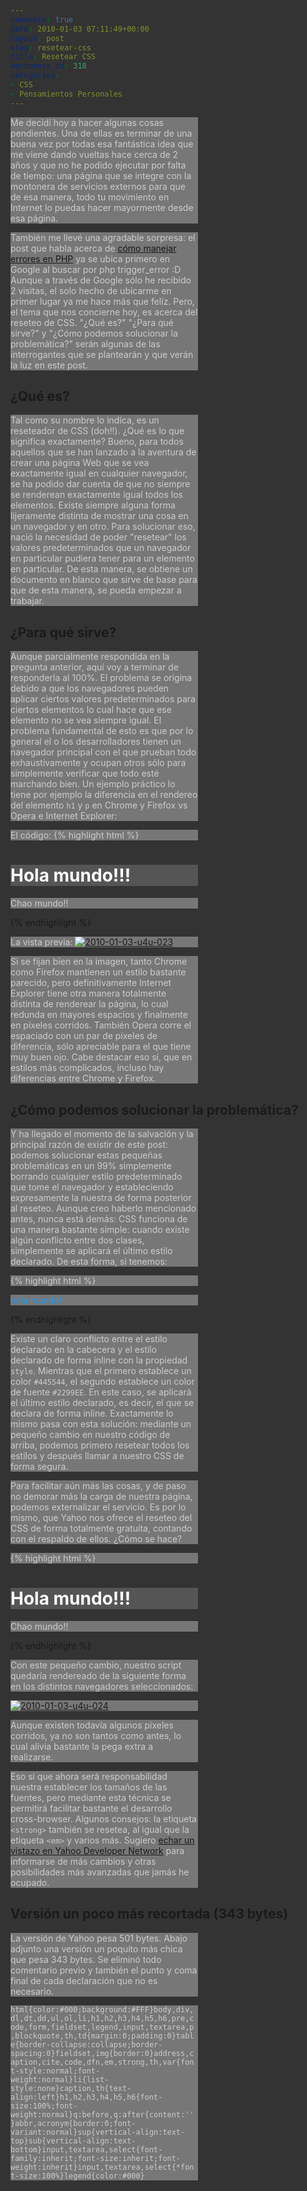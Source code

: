 ```yaml
---
comments: true
date: 2010-01-03 07:11:49+00:00
layout: post
slug: resetear-css
title: Resetear CSS
wordpress_id: 318
categories:
- CSS
- Pensamientos Personales
---
```


Me decidí hoy a hacer algunas cosas pendientes. Una de ellas es terminar de una buena vez por todas esa fantástica idea que me viene dando vueltas hace cerca de 2 años y que no he podido ejecutar por falta de tiempo: una página que se integre con la montonera de servicios externos para que de esa manera, todo tu movimiento en Internet lo puedas hacer mayormente desde esa página. 

También me llevé una agradable sorpresa: el post que habla acerca de [cómo manejar errores en PHP](http://blog.unreal4u.com/2009/12/manejar-errores-en-php/) ya se ubica primero en Google al buscar por php trigger_error :D Aunque a través de Google sólo he recibido 2 visitas, el solo hecho de ubicarme en primer lugar ya me hace más que feliz. 
Pero, el tema que nos concierne hoy, es acerca del reseteo de CSS. "¿Qué es?" "¿Para qué sirve?" y "¿Cómo podemos solucionar la problemática?" serán algunas de las interrogantes que se plantearán y que verán la luz en este post.
<!-- more -->


## ¿Qué es?


Tal como su nombre lo indica, es un reseteador de CSS (doh!!). ¿Qué es lo que significa exactamente? Bueno, para todos aquellos que se han lanzado a la aventura de crear una página Web que se vea exactamente igual en cualquier navegador, se ha podido dar cuenta de que no siempre se renderean exactamente igual todos los elementos. Existe siempre alguna forma lijeramente distinta de mostrar una cosa en un navegador y en otro. 
Para solucionar eso, nació la necesidad de poder "resetear" los valores predeterminados que un navegador en particular pudiera tener para un elemento en particular. De esta manera, se obtiene un documento en blanco que sirve de base para que de esta manera, se pueda empezar a trabajar. 



## ¿Para qué sirve?


Aunque parcialmente respondida en la pregunta anterior, aquí voy a terminar de responderla al 100%. 
El problema se origina debido a que los navegadores pueden aplicar ciertos valores predeterminados para ciertos elementos lo cual hace que ese elemento no se vea siempre igual. El problema fundamental de esto es que por lo general el o los desarrolladores tienen un navegador principal con el que prueban todo exhaustivamente y ocupan otros sólo para simplemente verificar que todo esté marchando bien. 
Un ejemplo práctico lo tiene por ejemplo la diferencia en el rendereo del elemento `h1` y `p` en Chrome y Firefox vs Opera e Internet Explorer:

El código:
{% highlight html %}
<html><head><title>Probando...</title>
<style>
html{background:#333}
h1{background:#555;color:#FFF;width:300px}
p{background:#777;color:#CCC;width:300px}
</style>
</head><body>
<h1>Hola mundo!!!</h1>
<p>Chao mundo!!</p>
</body></html>
{% endhighlight %}

La vista previa: 
[![2010-01-03-u4u-023](http://blog.unreal4u.com/assets/reseteo-css/thumbs/thumbs_2010-01-03-u4u-023.png)](http://blog.unreal4u.com/assets/reseteo-css/2010-01-03-u4u-023.png)

Si se fijan bien en la imagen, tanto Chrome como Firefox mantienen un estilo bastante parecido, pero definitivamente Internet Explorer tiene otra manera totalmente distinta de renderear la página, lo cual redunda en mayores espacios y finalmente en pixeles corridos. También Opera corre el espaciado con un par de pixeles de diferencia, sólo apreciable para el que tiene muy buen ojo. 
Cabe destacar eso sí, que en estilos más complicados, incluso hay diferencias entre Chrome y Firefox. 



## ¿Cómo podemos solucionar la problemática?


Y ha llegado el momento de la salvación y la principal razón de existir de este post: podemos solucionar estas pequeñas problemáticas en un 99% simplemente borrando cualquier estilo predeterminado que tome el navegador y estableciendo expresamente la nuestra de forma posterior al reseteo. 
Aunque creo haberlo mencionado antes, nunca está demás: CSS funciona de una manera bastante simple: cuando existe algún conflicto entre dos clases, simplemente se aplicará el último estilo declarado. De esta forma, si tenemos: 

{% highlight html %}
<html>
<style>
p{color:#454;background:#9AF}
</style>
<body>
<p style="color:#29E">hola mundo!</p>
</body></html>
{% endhighlight %}

Existe un claro conflicto entre el estilo declarado en la cabecera y el estilo declarado de forma inline con la propiedad `style`. Mientras que el primero establece un color `#445544`, el segundo establece un color de fuente `#2299EE`. En este caso, se aplicará el último estilo declarado, es decir, el que se declara de forma inline. 
Exactamente lo mismo pasa con esta solución: mediante un pequeño cambio en nuestro código de arriba, podemos primero resetear todos los estilos y después llamar a nuestro CSS de forma segura. 

Para facilitar aún más las cosas, y de paso no demorar más la carga de nuestra página, podemos externalizar el servicio. Es por lo mismo, que Yahoo nos ofrece el reseteo del CSS de forma totalmente gratuita, contando con el respaldo de ellos. ¿Cómo se hace? 

{% highlight html %}
<html><head><title>Probando...</title>
<link rel="stylesheet" type="text/css" href="http://yui.yahooapis.com/3.0.0/build/cssreset/reset-min.css"/>
<style>
html{background:#333}
h1{background:#555;color:#FFF;width:300px}
p{background:#777;color:#CCC;width:300px}
</style>
</head><body>
<h1>Hola mundo!!!</h1>
<p>Chao mundo!!</p>
</body></html>
{% endhighlight %}

Con este pequeño cambio, nuestro script quedaría rendereado de la siguiente forma en los distintos navegadores seleccionados: 

[![2010-01-03-u4u-024](http://blog.unreal4u.com/assets/reseteo-css/thumbs/thumbs_2010-01-03-u4u-024.png)](http://blog.unreal4u.com/assets/reseteo-css/2010-01-03-u4u-024.png)

Aunque existen todavía algunos pixeles corridos, ya no son tantos como antes, lo cual alivia bastante la pega extra a realizarse. 

Eso si que ahora será responsabilidad nuestra establecer los tamaños de las fuentes, pero mediante esta técnica se permitirá facilitar bastante el desarrollo cross-browser. Algunos consejos: la etiqueta `<strong>` también se resetea, al igual que la etiqueta `<em>` y varios más. Sugiero [echar un vistazo en Yahoo Developer Network](http://www.whoishostingthis.com/resources/yui/) para informarse de más cambios y otras posibilidades más avanzadas que jamás he ocupado. 



## Versión un poco más recortada (343 bytes)


La versión de Yahoo pesa 501 bytes. Abajo adjunto una versión un poquito más chica que pesa 343 bytes. Se eliminó todo comentario previo y también el punto y coma final de cada declaración que no es necesario. 

`
html{color:#000;background:#FFF}body,div,dl,dt,dd,ul,ol,li,h1,h2,h3,h4,h5,h6,pre,code,form,fieldset,legend,input,textarea,p,blockquote,th,td{margin:0;padding:0}table{border-collapse:collapse;border-spacing:0}fieldset,img{border:0}address,caption,cite,code,dfn,em,strong,th,var{font-style:normal;font-weight:normal}li{list-style:none}caption,th{text-align:left}h1,h2,h3,h4,h5,h6{font-size:100%;font-weight:normal}q:before,q:after{content:''}abbr,acronym{border:0;font-variant:normal}sup{vertical-align:text-top}sub{vertical-align:text-bottom}input,textarea,select{font-family:inherit;font-size:inherit;font-weight:inherit}input,textarea,select{*font-size:100%}legend{color:#000}
`
